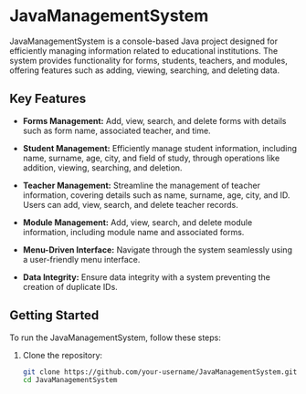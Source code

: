 # JavaManagementSystem

JavaManagementSystem is a console-based Java project designed for efficiently managing information related to educational institutions. The system provides functionality for forms, students, teachers, and modules, offering features such as adding, viewing, searching, and deleting data.

## Key Features

- **Forms Management:** Add, view, search, and delete forms with details such as form name, associated teacher, and time.

- **Student Management:** Efficiently manage student information, including name, surname, age, city, and field of study, through operations like addition, viewing, searching, and deletion.

- **Teacher Management:** Streamline the management of teacher information, covering details such as name, surname, age, city, and ID. Users can add, view, search, and delete teacher records.

- **Module Management:** Add, view, search, and delete module information, including module name and associated forms.

- **Menu-Driven Interface:** Navigate through the system seamlessly using a user-friendly menu interface.

- **Data Integrity:** Ensure data integrity with a system preventing the creation of duplicate IDs.

## Getting Started

To run the JavaManagementSystem, follow these steps:

1. Clone the repository:

   ```bash
   git clone https://github.com/your-username/JavaManagementSystem.git
   cd JavaManagementSystem
